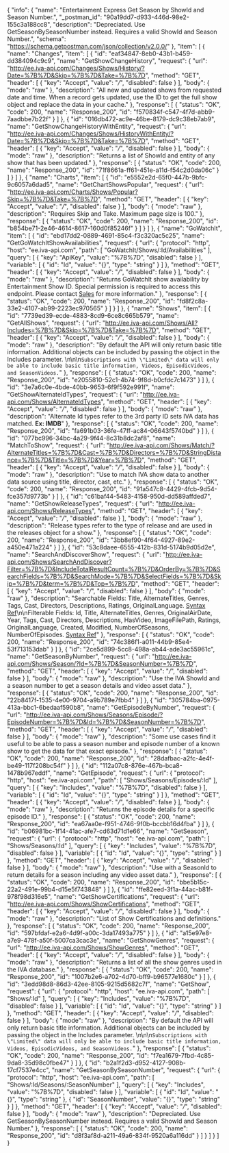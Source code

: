 {
  "info": {
    "name": "Entertainment Express Get Season by ShowId and Season Number.",
    "_postman_id": "90a19dd7-d933-446d-98e2-155c3a188cc8",
    "description": "Depreciated. Use GetSeasonBySeasonNumber instead.  Requires a valid ShowId and Season Number.",
    "schema": "https://schema.getpostman.com/json/collection/v2.0.0/"
  },
  "item": [
    {
      "name": "Changes",
      "item": [
        {
          "id": "eaf34847-8eb0-43b1-b459-dd384094c9c9",
          "name": "GetShowChangeHistory",
          "request": {
            "url": "http://ee.iva-api.com/Changes/Shows/History/?Date=%7B%7D&Skip=%7B%7D&Take=%7B%7D",
            "method": "GET",
            "header": [
              {
                "key": "Accept",
                "value": "*/*",
                "disabled": false
              }
            ],
            "body": {
              "mode": "raw"
            },
            "description": "All new and updated shows from requested date and time.  When a record gets updated, use the ID to get the full show object and replace the data in your cache."
          },
          "response": [
            {
              "status": "OK",
              "code": 200,
              "name": "Response_200",
              "id": "f570834f-c547-4f7d-abb9-7aadbbe7b22f"
            }
          ]
        },
        {
          "id": "016db472-ac9e-46be-8179-dc9c38eb7ab9",
          "name": "GetShowChangeHistoryWithEntity",
          "request": {
            "url": "http://ee.iva-api.com/Changes/Shows/HistoryWithEntity/?Date=%7B%7D&Skip=%7B%7D&Take=%7B%7D",
            "method": "GET",
            "header": [
              {
                "key": "Accept",
                "value": "*/*",
                "disabled": false
              }
            ],
            "body": {
              "mode": "raw"
            },
            "description": "Returns a list of ShowId and entity of any show that has been updated."
          },
          "response": [
            {
              "status": "OK",
              "code": 200,
              "name": "Response_200",
              "id": "71f8661a-ff61-451e-a11d-f54c2d0da06c"
            }
          ]
        }
      ]
    },
    {
      "name": "Charts",
      "item": [
        {
          "id": "e5552e2d-65f0-447b-9bfc-9c6057a6dad5",
          "name": "GetChartShowsPopular",
          "request": {
            "url": "http://ee.iva-api.com/Charts/Shows/Popular?Skip=%7B%7D&Take=%7B%7D",
            "method": "GET",
            "header": [
              {
                "key": "Accept",
                "value": "*/*",
                "disabled": false
              }
            ],
            "body": {
              "mode": "raw"
            },
            "description": "Requires Skip and Take. Maximum page size is 100."
          },
          "response": [
            {
              "status": "OK",
              "code": 200,
              "name": "Response_200",
              "id": "b854be71-2e46-4614-8617-160d0f85246f"
            }
          ]
        }
      ]
    },
    {
      "name": "GoWatchIt",
      "item": [
        {
          "id": "ebd17dd2-0889-4691-85c4-f3c320ac5c25",
          "name": "GetGoWatchItShowAvailabilities",
          "request": {
            "url": {
              "protocol": "http",
              "host": "ee.iva-api.com",
              "path": [
                "GoWatchIt/Shows/:Id/Availabilities"
              ],
              "query": [
                {
                  "key": "ApiKey",
                  "value": "%7B%7D",
                  "disabled": false
                }
              ],
              "variable": [
                {
                  "id": "Id",
                  "value": "{}",
                  "type": "string"
                }
              ]
            },
            "method": "GET",
            "header": [
              {
                "key": "Accept",
                "value": "*/*",
                "disabled": false
              }
            ],
            "body": {
              "mode": "raw"
            },
            "description": "Returns GoWatchIt show availability by Entertainment Show ID.  Special permission is required to access this endpoint. Please contact [Sales](mailto:Sales@InternetVideoArchive.com) for more information."
          },
          "response": [
            {
              "status": "OK",
              "code": 200,
              "name": "Response_200",
              "id": "fd8f2c8a-33e2-4107-ab99-2223ec970565"
            }
          ]
        }
      ]
    },
    {
      "name": "Shows",
      "item": [
        {
          "id": "7739ed39-ecde-4883-8cd9-6ce8c665b579",
          "name": "GetAllShows",
          "request": {
            "url": "http://ee.iva-api.com/Shows/All?Includes=%7B%7D&Skip=%7B%7D&Take=%7B%7D",
            "method": "GET",
            "header": [
              {
                "key": "Accept",
                "value": "*/*",
                "disabled": false
              }
            ],
            "body": {
              "mode": "raw"
            },
            "description": "By default the API will only return basic title information. Additional objects can be included by passing the object in the Includes parameter. \n\n\n`Subscriptions with \"Limited\" data will only be able to include basic title information, Videos, EpisodicVideos, and SeasonVideos.`"
          },
          "response": [
            {
              "status": "OK",
              "code": 200,
              "name": "Response_200",
              "id": "e2055810-52c1-4b74-9f8d-b0cfdc7c1473"
            }
          ]
        },
        {
          "id": "3e7a6c0e-4bde-40bb-9653-6f9f592e991f",
          "name": "GetShowAlternateIdTypes",
          "request": {
            "url": "http://ee.iva-api.com/Shows/AlternateIdTypes",
            "method": "GET",
            "header": [
              {
                "key": "Accept",
                "value": "*/*",
                "disabled": false
              }
            ],
            "body": {
              "mode": "raw"
            },
            "description": "Alternate Id types refer to the 3rd party ID sets IVA data has matched.  **Ex: IMDB**"
          },
          "response": [
            {
              "status": "OK",
              "code": 200,
              "name": "Response_200",
              "id": "fa691b03-36fe-47ff-ac84-06643f5740bd"
            }
          ]
        },
        {
          "id": "077bc996-34bc-4a29-9f44-8c31b8dc2af8",
          "name": "MatchToShow",
          "request": {
            "url": "http://ee.iva-api.com/Shows/Match/?AlternateTitles=%7B%7D&Cast=%7B%7D&Directors=%7B%7D&StringDistance=%7B%7D&Title=%7B%7D&Year=%7B%7D",
            "method": "GET",
            "header": [
              {
                "key": "Accept",
                "value": "*/*",
                "disabled": false
              }
            ],
            "body": {
              "mode": "raw"
            },
            "description": "Use to match IVA show data to another data source using title, director, cast, etc."
          },
          "response": [
            {
              "status": "OK",
              "code": 200,
              "name": "Response_200",
              "id": "91a547c8-4429-4fcb-9d54-fce357d9773b"
            }
          ]
        },
        {
          "id": "c61baf44-5483-4158-950d-dd589affded7",
          "name": "GetShowReleaseTypes",
          "request": {
            "url": "http://ee.iva-api.com/Shows/ReleaseTypes",
            "method": "GET",
            "header": [
              {
                "key": "Accept",
                "value": "*/*",
                "disabled": false
              }
            ],
            "body": {
              "mode": "raw"
            },
            "description": "Release types refer to the type of release and are used in the releases object for a show."
          },
          "response": [
            {
              "status": "OK",
              "code": 200,
              "name": "Response_200",
              "id": "3bb8ef90-4f64-4927-89e2-a450e471a224"
            }
          ]
        },
        {
          "id": "53c8daee-6555-412b-831d-5174b9d05d2e",
          "name": "SearchAndDiscoverShow",
          "request": {
            "url": "http://ee.iva-api.com/Shows/SearchAndDiscover?Filter=%7B%7D&IncludeTotalResultCount=%7B%7D&OrderBy=%7B%7D&SearchFields=%7B%7D&SearchMode=%7B%7D&SelectFields=%7B%7D&Skip=%7B%7D&term=%7B%7D&Top=%7B%7D",
            "method": "GET",
            "header": [
              {
                "key": "Accept",
                "value": "*/*",
                "disabled": false
              }
            ],
            "body": {
              "mode": "raw"
            },
            "description": "Searchable Fields: Title, AlternateTitles, Genres, Tags, Cast, Directors, Descriptions, Ratings, OriginalLanguage. [Syntax Ref](https://docs.microsoft.com/en-us/rest/api/searchservice/simple-query-syntax-in-azure-search)\n\nFilterable Fields: Id, Title, AlternateTitles, Genres, OriginalAirDate, Year, Tags, Cast, Directors, Descriptions, HasVideo, ImageFilePath, Ratings, OriginalLanguage, Created, Modified, NumberOfSeasons, NumberOfEpisodes. [Syntax Ref](https://docs.microsoft.com/en-us/rest/api/searchservice/simple-query-syntax-in-azure-search)"
          },
          "response": [
            {
              "status": "OK",
              "code": 200,
              "name": "Response_200",
              "id": "74c386f1-a011-44b9-85e4-53f713153dab"
            }
          ]
        },
        {
          "id": "2ce5d899-5cc8-498a-ab44-ade3ac55961c",
          "name": "GetSeasonByNumber",
          "request": {
            "url": "http://ee.iva-api.com/Shows/Season/?Id=%7B%7D&SeasonNumber=%7B%7D",
            "method": "GET",
            "header": [
              {
                "key": "Accept",
                "value": "*/*",
                "disabled": false
              }
            ],
            "body": {
              "mode": "raw"
            },
            "description": "Use the IVA ShowId and a season number to get a season details and video asset data."
          },
          "response": [
            {
              "status": "OK",
              "code": 200,
              "name": "Response_200",
              "id": "22b8417f-1535-4e00-9704-a9b789e7fbb4"
            }
          ]
        },
        {
          "id": "305784ba-0975-413a-bbc1-6bedaaf590b8",
          "name": "GetEpisodeByNumber",
          "request": {
            "url": "http://ee.iva-api.com/Shows/Seasons/Episode/?EpisodeNumber=%7B%7D&Id=%7B%7D&SeasonNumber=%7B%7D",
            "method": "GET",
            "header": [
              {
                "key": "Accept",
                "value": "*/*",
                "disabled": false
              }
            ],
            "body": {
              "mode": "raw"
            },
            "description": "Some use cases find it useful to be able to pass a season number and episode number of a known show to get the data for that exact episode."
          },
          "response": [
            {
              "status": "OK",
              "code": 200,
              "name": "Response_200",
              "id": "28dafbac-a2fc-4e4f-be49-117f208bc54f"
            }
          ]
        },
        {
          "id": "112a07c8-876e-467b-bca8-1478b967eddf",
          "name": "GetEpisode",
          "request": {
            "url": {
              "protocol": "http",
              "host": "ee.iva-api.com",
              "path": [
                "Shows/Seasons/Episodes/:Id"
              ],
              "query": [
                {
                  "key": "Includes",
                  "value": "%7B%7D",
                  "disabled": false
                }
              ],
              "variable": [
                {
                  "id": "Id",
                  "value": "{}",
                  "type": "string"
                }
              ]
            },
            "method": "GET",
            "header": [
              {
                "key": "Accept",
                "value": "*/*",
                "disabled": false
              }
            ],
            "body": {
              "mode": "raw"
            },
            "description": "Returns the episode details for a specific episode ID."
          },
          "response": [
            {
              "status": "OK",
              "code": 200,
              "name": "Response_200",
              "id": "ea67aa0e-f951-4746-9f0b-bccbb16d4fba"
            }
          ]
        },
        {
          "id": "b06981bc-1f14-41ac-afe7-cd63d71d1e66",
          "name": "GetSeason",
          "request": {
            "url": {
              "protocol": "http",
              "host": "ee.iva-api.com",
              "path": [
                "Shows/Seasons/:Id"
              ],
              "query": [
                {
                  "key": "Includes",
                  "value": "%7B%7D",
                  "disabled": false
                }
              ],
              "variable": [
                {
                  "id": "Id",
                  "value": "{}",
                  "type": "string"
                }
              ]
            },
            "method": "GET",
            "header": [
              {
                "key": "Accept",
                "value": "*/*",
                "disabled": false
              }
            ],
            "body": {
              "mode": "raw"
            },
            "description": "Use with a SeasonId to return details for a season including any video asset data."
          },
          "response": [
            {
              "status": "OK",
              "code": 200,
              "name": "Response_200",
              "id": "bbe5b15c-22a2-491e-99b4-d15e5f743848"
            }
          ]
        },
        {
          "id": "ffe82eed-3f1a-44ac-b81f-978f98d316e5",
          "name": "GetShowCertifications",
          "request": {
            "url": "http://ee.iva-api.com/Shows/ShowCertifications",
            "method": "GET",
            "header": [
              {
                "key": "Accept",
                "value": "*/*",
                "disabled": false
              }
            ],
            "body": {
              "mode": "raw"
            },
            "description": "List of Show Certifications and definitions."
          },
          "response": [
            {
              "status": "OK",
              "code": 200,
              "name": "Response_200",
              "id": "597bfdaf-e2a6-4d9f-a00c-3da17493a775"
            }
          ]
        },
        {
          "id": "a15e97e8-a7e9-478f-a50f-5007ca3cac3e",
          "name": "GetShowGenres",
          "request": {
            "url": "http://ee.iva-api.com/Shows/ShowGenres",
            "method": "GET",
            "header": [
              {
                "key": "Accept",
                "value": "*/*",
                "disabled": false
              }
            ],
            "body": {
              "mode": "raw"
            },
            "description": "Returns a list of all the show genres used in the IVA database."
          },
          "response": [
            {
              "status": "OK",
              "code": 200,
              "name": "Response_200",
              "id": "1007b2e6-a702-4d70-bff9-b96577e1680c"
            }
          ]
        },
        {
          "id": "3edd98d8-86d3-42ee-8105-9215d5682c7f",
          "name": "GetShow",
          "request": {
            "url": {
              "protocol": "http",
              "host": "ee.iva-api.com",
              "path": [
                "Shows/:Id"
              ],
              "query": [
                {
                  "key": "Includes",
                  "value": "%7B%7D",
                  "disabled": false
                }
              ],
              "variable": [
                {
                  "id": "Id",
                  "value": "{}",
                  "type": "string"
                }
              ]
            },
            "method": "GET",
            "header": [
              {
                "key": "Accept",
                "value": "*/*",
                "disabled": false
              }
            ],
            "body": {
              "mode": "raw"
            },
            "description": "By default the API will only return basic title information. Additional objects can be included by passing the object in the Includes parameter.  \n\n\n`Subscriptions with \"Limited\" data will only be able to include basic title information, Videos, EpisodicVideos, and SeasonVideos.`"
          },
          "response": [
            {
              "status": "OK",
              "code": 200,
              "name": "Response_200",
              "id": "f7ea1679-7fbd-4c85-9da8-35d98c0fbe47"
            }
          ]
        },
        {
          "id": "b2a1f2d3-d952-4127-908b-17cf7537e4cc",
          "name": "GetSeasonBySeasonNumber",
          "request": {
            "url": {
              "protocol": "http",
              "host": "ee.iva-api.com",
              "path": [
                "Shows/:Id/Seasons/:SeasonNumber"
              ],
              "query": [
                {
                  "key": "Includes",
                  "value": "%7B%7D",
                  "disabled": false
                }
              ],
              "variable": [
                {
                  "id": "Id",
                  "value": "{}",
                  "type": "string"
                },
                {
                  "id": "SeasonNumber",
                  "value": "{}",
                  "type": "string"
                }
              ]
            },
            "method": "GET",
            "header": [
              {
                "key": "Accept",
                "value": "*/*",
                "disabled": false
              }
            ],
            "body": {
              "mode": "raw"
            },
            "description": "Depreciated. Use GetSeasonBySeasonNumber instead.  Requires a valid ShowId and Season Number."
          },
          "response": [
            {
              "status": "OK",
              "code": 200,
              "name": "Response_200",
              "id": "d8f3af8d-a211-49a6-834f-9520a6a116dd"
            }
          ]
        }
      ]
    }
  ]
}